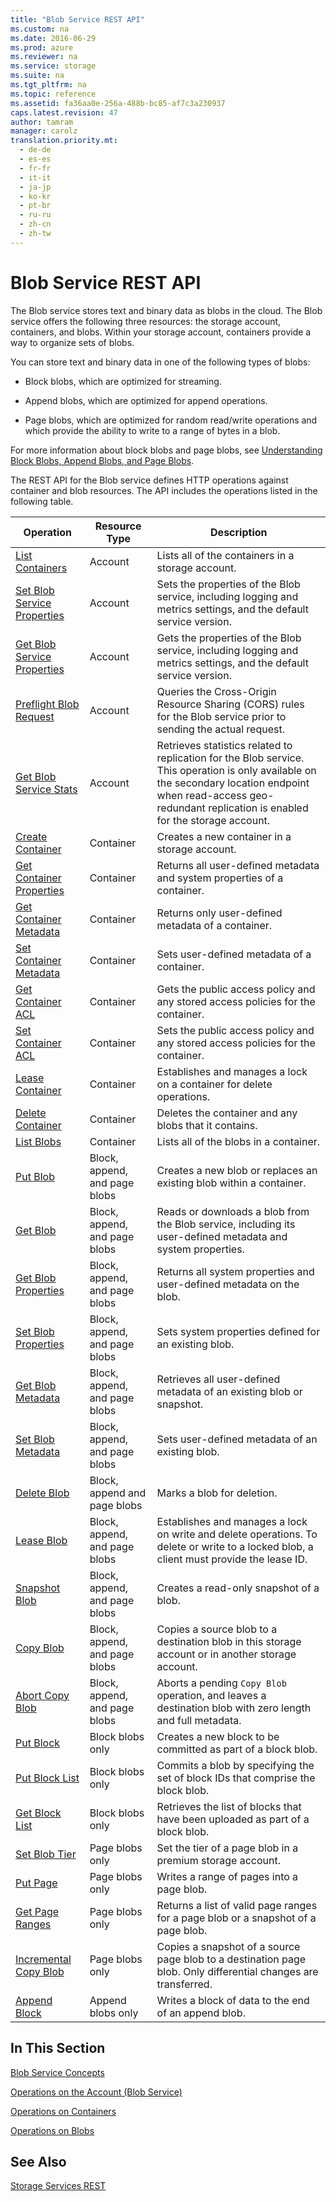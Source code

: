 ```yaml
---
title: "Blob Service REST API"
ms.custom: na
ms.date: 2016-06-29
ms.prod: azure
ms.reviewer: na
ms.service: storage
ms.suite: na
ms.tgt_pltfrm: na
ms.topic: reference
ms.assetid: fa36aa0e-256a-488b-bc85-af7c3a230937
caps.latest.revision: 47
author: tamram
manager: carolz
translation.priority.mt: 
  - de-de
  - es-es
  - fr-fr
  - it-it
  - ja-jp
  - ko-kr
  - pt-br
  - ru-ru
  - zh-cn
  - zh-tw
---
```

# Blob Service REST API
The Blob service stores text and binary data as blobs in the cloud. The Blob service offers the following three resources: the storage account, containers, and blobs. Within your storage account, containers provide a way to organize sets of blobs.  
  
 You can store text and binary data in one of the following types of blobs:  
  
-   Block blobs, which are optimized for streaming.  
  
-   Append blobs, which are optimized for append operations.  
  
-   Page blobs, which are optimized for random read/write operations and which provide the ability to write to a range of bytes in a blob.  
  
 For more information about block blobs and page blobs, see [Understanding Block Blobs, Append Blobs, and Page Blobs](Understanding-Block-Blobs--Append-Blobs--and-Page-Blobs.md).  
  
 The REST API for the Blob service defines HTTP operations against container and blob resources. The API includes the operations listed in the following table.  
  
|Operation|Resource Type|Description|  
|---------------|-------------------|-----------------|  
|[List Containers](List-Containers2.md)|Account|Lists all of the containers in a storage account.|  
|[Set Blob Service Properties](Set-Blob-Service-Properties.md)|Account|Sets the properties of the Blob service, including logging and metrics settings, and the default service version.|  
|[Get Blob Service Properties](Get-Blob-Service-Properties.md)|Account|Gets the properties of the Blob service, including logging and metrics settings, and the default service version.|  
|[Preflight Blob Request](Preflight-Blob-Request.md)|Account|Queries the Cross-Origin Resource Sharing (CORS) rules for the Blob service prior to sending the actual request.|  
|[Get Blob Service Stats](Get-Blob-Service-Stats.md)|Account|Retrieves statistics related to replication for the Blob service. This operation is only available on the secondary location endpoint when read-access geo-redundant replication is enabled for the storage account.|  
|[Create Container](Create-Container.md)|Container|Creates a new container in a storage account.|  
|[Get Container Properties](Get-Container-Properties.md)|Container|Returns all user-defined metadata and system properties of a container.|  
|[Get Container Metadata](Get-Container-Metadata.md)|Container|Returns only user-defined metadata of a container.|  
|[Set Container Metadata](Set-Container-Metadata.md)|Container|Sets user-defined metadata of a container.|  
|[Get Container ACL](Get-Container-ACL.md)|Container|Gets the public access policy and any stored access policies for the container.|  
|[Set Container ACL](Set-Container-ACL.md)|Container|Sets the public access policy and any stored access policies for the container.|  
|[Lease Container](Lease-Container.md)|Container|Establishes and manages a lock on a container for delete operations.|  
|[Delete Container](Delete-Container.md)|Container|Deletes the container and any blobs that it contains.|  
|[List Blobs](List-Blobs.md)|Container|Lists all of the blobs in a container.|  
|[Put Blob](Put-Blob.md)|Block, append, and page blobs|Creates a new blob or replaces an existing blob within a container.|  
|[Get Blob](Get-Blob.md)|Block, append, and page blobs|Reads or downloads a blob from the Blob service, including its user-defined metadata and system properties.|  
|[Get Blob Properties](Get-Blob-Properties.md)|Block, append, and page blobs|Returns all system properties and user-defined metadata on the blob.|  
|[Set Blob Properties](Set-Blob-Properties.md)|Block, append, and page blobs|Sets system properties defined for an existing blob.|  
|[Get Blob Metadata](Get-Blob-Metadata.md)|Block, append, and page blobs|Retrieves all user-defined metadata of an existing blob or snapshot.|  
|[Set Blob Metadata](Set-Blob-Metadata.md)|Block, append, and page blobs|Sets user-defined metadata of an existing blob.|  
|[Delete Blob](Delete-Blob.md)|Block, append and page blobs|Marks a blob for deletion.|  
|[Lease Blob](Lease-Blob.md)|Block, append, and page blobs|Establishes and manages a lock on write and delete operations. To delete or write to a locked blob, a client must provide the lease ID.|  
|[Snapshot Blob](Snapshot-Blob.md)|Block, append, and page blobs|Creates a read-only snapshot of a blob.|  
|[Copy Blob](Copy-Blob.md)|Block, append, and page blobs|Copies a source blob to a destination blob in this storage account or in another storage account.|  
|[Abort Copy Blob](Abort-Copy-Blob.md)|Block, append, and page blobs|Aborts a pending `Copy Blob` operation, and leaves a destination blob with zero length and full metadata.|  
|[Put Block](Put-Block.md)|Block blobs only|Creates a new block to be committed as part of a block blob.|  
|[Put Block List](Put-Block-List.md)|Block blobs only|Commits a blob by specifying the set of block IDs that comprise the block blob.|  
|[Get Block List](Get-Block-List.md)|Block blobs only|Retrieves the list of blocks that have been uploaded as part of a block blob.|  
|[Set Blob Tier](Set-blob-tier.md)|Page blobs only|Set the tier of a page blob in a premium storage account.|  
|[Put Page](Put-Page.md)|Page blobs only|Writes a range of pages into a page blob.|  
|[Get Page Ranges](Get-Page-Ranges.md)|Page blobs only|Returns a list of valid page ranges for a page blob or a snapshot of a page blob.|  
|[Incremental Copy Blob](Incremental-Copy-Blob.md)|Page blobs only|Copies a snapshot of a source page blob to a destination page blob. Only differential changes are transferred.|  
|[Append Block](Append-Block.md)|Append blobs only|Writes a block of data to the end of an append blob.|  
  
## In This Section  
 [Blob Service Concepts](Blob-Service-Concepts.md)  
  
 [Operations on the Account (Blob Service)](Operations-on-the-Account--Blob-Service-.md)  
  
 [Operations on Containers](Operations-on-Containers.md)  
  
 [Operations on Blobs](Operations-on-Blobs.md)  
  
## See Also  
 [Storage Services REST](Azure-Storage-Services-REST-API-Reference.md)

